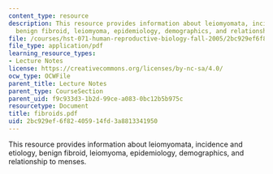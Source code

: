 ```yaml
---
content_type: resource
description: This resource provides information about leiomyomata, incidence and etiology,
  benign fibroid, leiomyoma, epidemiology, demographics, and relationship to menses.
file: /courses/hst-071-human-reproductive-biology-fall-2005/2bc929ef6f82405914fd3a8813341950_fibroids.pdf
file_type: application/pdf
learning_resource_types:
- Lecture Notes
license: https://creativecommons.org/licenses/by-nc-sa/4.0/
ocw_type: OCWFile
parent_title: Lecture Notes
parent_type: CourseSection
parent_uid: f9c933d3-1b2d-99ce-a083-0bc12b5b975c
resourcetype: Document
title: fibroids.pdf
uid: 2bc929ef-6f82-4059-14fd-3a8813341950
---
```

This resource provides information about leiomyomata, incidence and etiology, benign fibroid, leiomyoma, epidemiology, demographics, and relationship to menses.